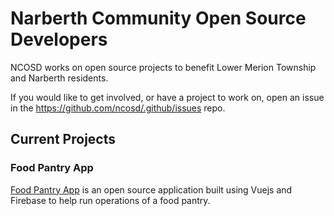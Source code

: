 # Narberth Community Open Source Developers
NCOSD works on open source projects to benefit Lower Merion Township and Narberth residents.

If you would like to get involved, or have a project to work on, open an issue in the https://github.com/ncosd/.github/issues repo.

## Current Projects

### Food Pantry App
[Food Pantry App](https://github.com/ncosd/food-pantry-app) is an open source application built using Vuejs and Firebase to help run operations of a food pantry.
